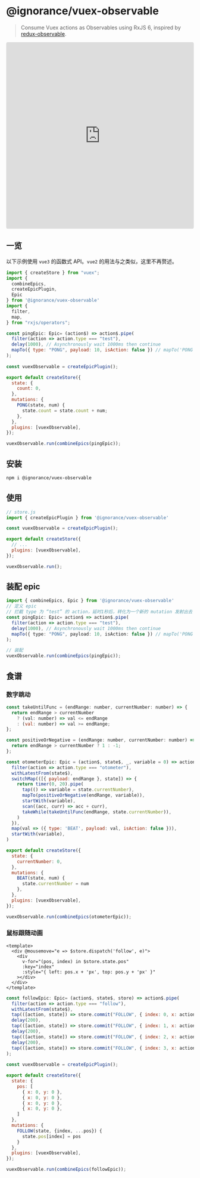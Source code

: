 # @ignorance/vuex-observable

> Consume Vuex actions as Observables using RxJS 6, inspired by [redux-observable](https://github.com/redux-observable/redux-observable).

<iframe src="https://codesandbox.io/embed/black-architecture-sb4g8?fontsize=14&hidenavigation=1&theme=dark"
  style="width:100%; height:500px; border:0; border-radius: 4px; overflow:hidden;"
  title="black-architecture-sb4g8"
  allow="accelerometer; ambient-light-sensor; camera; encrypted-media; geolocation; gyroscope; hid; microphone; midi; payment; usb; vr; xr-spatial-tracking"
  sandbox="allow-forms allow-modals allow-popups allow-presentation allow-same-origin allow-scripts"
></iframe>

## 一览

以下示例使用 `vue3` 的函数式 API。`vue2` 的用法与之类似，这里不再赘述。
```js
import { createStore } from "vuex";
import { 
  combineEpics, 
  createEpicPlugin,
  Epic
} from '@ignorance/vuex-observable'
import {
  filter,
  map,
} from "rxjs/operators";

const pingEpic: Epic= (action$) => action$.pipe(
  filter(action => action.type === "test"),
  delay(1000), // Asynchronously wait 1000ms then continue
  mapTo({ type: "PONG", payload: 10, isAction: false }) // mapTo('PONG')
);
 
const vuexObservable = createEpicPlugin();

export default createStore({
  state: {
    count: 0,
  },
  mutations: {
    PONG(state, num) {
      state.count = state.count + num;
    },
  },
  plugins: [vuexObservable],
});

vuexObservable.run(combineEpics(pingEpic));
```

## 安装

```sh
npm i @ignorance/vuex-observable
```

## 使用

```js
// store.js
import { createEpicPlugin } from '@ignorance/vuex-observable'

const vuexObservable = createEpicPlugin();

export default createStore({
  // ...
  plugins: [vuexObservable],
});

vuexObservable.run();
```

## 装配 epic

```ts
import { combineEpics, Epic } from '@ignorance/vuex-observable'
// 定义 epic
// 拦截 type 为 “test” 的 action，延时1秒后，转化为一个新的 mutation 发射出去
const pingEpic: Epic= action$ => action$.pipe(
  filter(action => action.type === "test"),
  delay(1000), // Asynchronously wait 1000ms then continue
  mapTo({ type: "PONG", payload: 10, isAction: false }) // mapTo('PONG')
);

// 装配
vuexObservable.run(combineEpics(pingEpic));
```

## 食谱

### 数字跳动

```js
const takeUntilFunc = (endRange: number, currentNumber: number) => {
  return endRange > currentNumber
    ? (val: number) => val <= endRange
    : (val: number) => val >= endRange;
};

const positiveOrNegative = (endRange: number, currentNumber: number) => {
  return endRange > currentNumber ? 1 : -1;
};

const otometerEpic: Epic = (action$, state$, _, variable = 0) => action$.pipe(
  filter(action => action.type === "otometer"),
  withLatestFrom(state$),
  switchMap(([{ payload: endRange }, state]) => {
    return timer(0, 20).pipe(
      tap(() => variable = state.currentNumber),
      mapTo(positiveOrNegative(endRange, variable)),
      startWith(variable),
      scan((acc, curr) => acc + curr),
      takeWhile(takeUntilFunc(endRange, state.currentNumber)),
    )
  }),
  map(val => ({ type: 'BEAT', payload: val, isAction: false })),
  startWith(variable),
)

export default createStore({
  state: {
    currentNumber: 0,
  },
  mutations: {
    BEAT(state, num) {
      state.currentNumber = num
    },
  },
  plugins: [vuexObservable],
});

vuexObservable.run(combineEpics(otometerEpic));
```

### 鼠标跟随动画

```vue
<template>
  <div @mousemove="e => $store.dispatch('follow', e)">
    <div 
      v-for="(pos, index) in $store.state.pos"
      :key="index"
      :style="{ left: pos.x + 'px', top: pos.y + 'px' }"
    ></div>
  </div>
</template>
```
```js
const followEpic: Epic= (action$, state$, store) => action$.pipe(
  filter(action => action.type === "follow"),
  withLatestFrom(state$),
  tap(([action, state]) => store.commit("FOLLOW", { index: 0, x: action.payload.clientX, y: action.payload.clientY })),
  delay(200),
  tap(([action, state]) => store.commit("FOLLOW", { index: 1, x: action.payload.clientX, y: action.payload.clientY })),
  delay(200),
  tap(([action, state]) => store.commit("FOLLOW", { index: 2, x: action.payload.clientX, y: action.payload.clientY })),
  delay(200),
  tap(([action, state]) => store.commit("FOLLOW", { index: 3, x: action.payload.clientX, y: action.payload.clientY })),
);
 
const vuexObservable = createEpicPlugin();

export default createStore({
  state: {
    pos: [
      { x: 0, y: 0 },
      { x: 0, y: 0 },
      { x: 0, y: 0 },
      { x: 0, y: 0 },
    ]
  },
  mutations: {
    FOLLOW(state, {index, ...pos}) {
      state.pos[index] = pos
    }
  },
  plugins: [vuexObservable],
});

vuexObservable.run(combineEpics(followEpic));
```